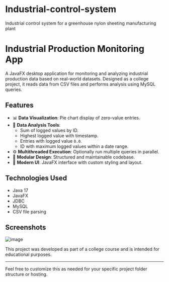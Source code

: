 # Industrial-control-system
Industrial control system for a greenhouse nylon sheeting manufacturing plant



# Industrial Production Monitoring App

A JavaFX desktop application for monitoring and analyzing industrial production data based on real-world datasets. Designed as a college project, it reads data from CSV files and performs analysis using MySQL queries.

## Features

- 📊 **Data Visualization**: Pie chart display of zero-value entries.
- 🔎 **Data Analysis Tools**:
  - Sum of logged values by ID.
  - Highest logged value with timestamp.
  - Entries with logged value `0.0`.
  - ID with maximum logged values within a date range.
- ⚙️ **Multithreaded Execution**: Optionally run multiple queries in parallel.
- 🧩 **Modular Design**: Structured and maintainable codebase.
- 🎨 **Modern UI**: JavaFX interface with custom styling and layout.

## Technologies Used

- Java 17
- JavaFX
- JDBC
- MySQL
- CSV file parsing


## Screenshots

![image](https://github.com/user-attachments/assets/10dafed9-098c-4bdc-a8ea-f885235e35dc)




This project was developed as part of a college course and is intended for educational purposes.

---

Feel free to customize this as needed for your specific project folder structure or hosting.
